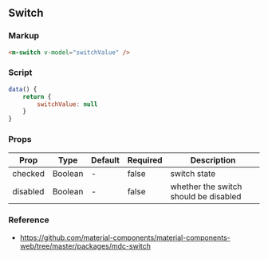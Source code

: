 ## Switch

### Markup

```html
<m-switch v-model="switchValue" />
```

### Script

```javascript
data() {
    return {
        switchValue: null
    }
}
```

### Props

| Prop | Type | Default | Required | Description |
|------|------|---------|----------|-------------|
| checked | Boolean | - | false | switch state |
| disabled | Boolean | - | false | whether the switch should be disabled |


### Reference

- https://github.com/material-components/material-components-web/tree/master/packages/mdc-switch

